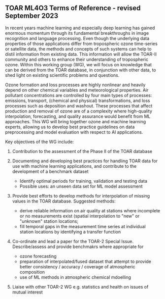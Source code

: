 ## TOAR ML4O3 Terms of Reference - revised September 2023

In recent years machine learning and especially deep learning has gained enormous momentum through its fundamental breakthroughs in image recognition and language processing. Even though the underlying data properties of those applications differ from tropospheric ozone time-series or satellite data, the methods and concepts of such systems can help to distil information from existing data. This information will allow the TOAR-II community and others to enhance their understanding of tropospheric ozone. Within this working group (WG), we will focus on knowledge that can be derived from the TOAR database, in conjunction with other data, to shed light on existing scientific problems and questions.

Ozone formation and loss processes are highly nonlinear and heavily depend on other chemical variables and meteorological properties. Air pollutant concentrations are controlled by four main types of processes: emissions, transport, (chemical and physical) transformations, and loss processes such as deposition and washout. These processes that affect production and removal of ozone are of a complexity where high-quality interpolation, forecasting, and quality assurance would benefit from ML approaches. This WG will bring together ozone and machine learning experts, allowing us to develop best practice guidelines on data preprocessing and model evaluation with respect to AI applications.

Key objectives of the WG include:

1. Contribution to the assessment of the Phase II of the TOAR database

1. Documenting and developing best practices for handling TOAR data for use with machine learning applications, and contribute to the development of a benchmark dataset
    - Identify optimal periods for training, validation and testing data
    - Possible uses: an unseen data set for ML model assessment

3. Provide best efforts to develop methods for interpolation of missing values in the TOAR database.  Suggested methods:
    - derive reliable information on air quality at stations where incomplete or no measurements exist (spatial interpolation to "new" or "unknown" station locations;
    - fill temporal gaps in the measurement time series at individual station locations by identifying a transfer function

4. Co-ordinate and lead a paper for the TOAR-2 Special Issue.  Describe/assess and provide benchmakrs where appropriate for
    - ozone forecasting
    - preparation of interpolated/fused dataset that attempt to provide better consistency / accuracy / coverage of atmospheric composition
    - use of ML methods in atmospheric chemical mdoelling
  
1. Liaise with other TOAR-2 WG e.g. statistics and health on issues of mutual interest



